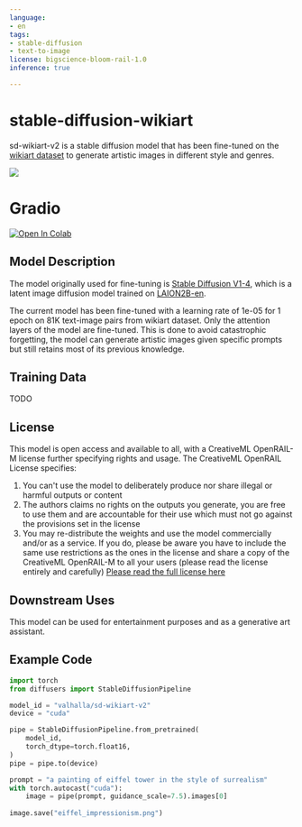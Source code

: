 ```yaml
---
language:
- en
tags:
- stable-diffusion
- text-to-image
license: bigscience-bloom-rail-1.0
inference: true

---
```


# stable-diffusion-wikiart

sd-wikiart-v2 is a stable diffusion model that has been fine-tuned on the [wikiart dataset](https://huggingface.co/datasets/fusing/wikiart_captions) to generate artistic images in different style and genres.

<img src="https://huggingface.co/valhalla/sd-wikiart-v2/resolve/main/wikiart.png">

# Gradio

[![Open In Colab](https://colab.research.google.com/assets/colab-badge.svg)](https://colab.research.google.com/drive/1i7HJlTzVPEirNedDV-TcR5Ok2_8QI6zC?usp=sharing)


## Model Description

The model originally used for fine-tuning is [Stable Diffusion V1-4](https://huggingface.co/CompVis/stable-diffusion-v1-4), which is a latent image diffusion model trained on [LAION2B-en](https://huggingface.co/datasets/laion/laion2B-en).

The current model has been fine-tuned with a learning rate of 1e-05 for 1 epoch on 81K text-image pairs from wikiart dataset. Only the attention layers of the model are fine-tuned. This is done to avoid catastrophic forgetting, the model can generate artistic images given specific prompts but still retains most of its previous knowledge.

## Training Data 
TODO

## License

This model is open access and available to all, with a CreativeML OpenRAIL-M license further specifying rights and usage.
The CreativeML OpenRAIL License specifies: 

1. You can't use the model to deliberately produce nor share illegal or harmful outputs or content 
2. The authors claims no rights on the outputs you generate, you are free to use them and are accountable for their use which must not go against the provisions set in the license
3. You may re-distribute the weights and use the model commercially and/or as a service. If you do, please be aware you have to include the same use restrictions as the ones in the license and share a copy of the CreativeML OpenRAIL-M to all your users (please read the license entirely and carefully)
[Please read the full license here](https://huggingface.co/spaces/CompVis/stable-diffusion-license)

## Downstream Uses

This model can be used for entertainment purposes and as a generative art assistant.

## Example Code

```python
import torch
from diffusers import StableDiffusionPipeline

model_id = "valhalla/sd-wikiart-v2"
device = "cuda"

pipe = StableDiffusionPipeline.from_pretrained(
    model_id,
    torch_dtype=torch.float16,
)
pipe = pipe.to(device)

prompt = "a painting of eiffel tower in the style of surrealism"
with torch.autocast("cuda"):
    image = pipe(prompt, guidance_scale=7.5).images[0]
    
image.save("eiffel_impressionism.png")
```